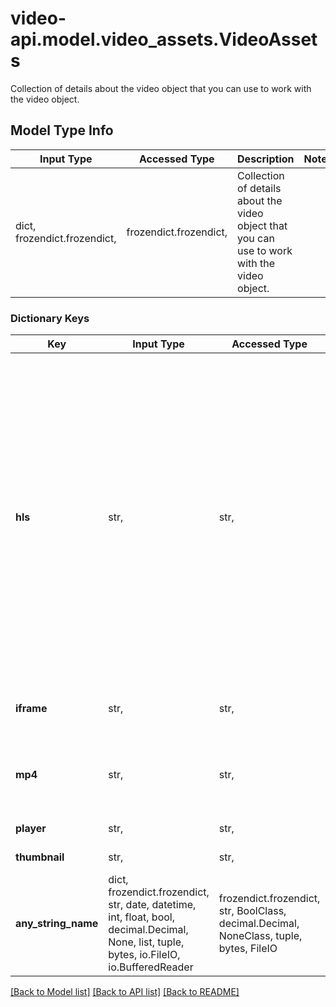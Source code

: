# video-api.model.video_assets.VideoAssets

Collection of details about the video object that you can use to work with the video object.

## Model Type Info
Input Type | Accessed Type | Description | Notes
------------ | ------------- | ------------- | -------------
dict, frozendict.frozendict,  | frozendict.frozendict,  | Collection of details about the video object that you can use to work with the video object. | 

### Dictionary Keys
Key | Input Type | Accessed Type | Description | Notes
------------ | ------------- | ------------- | ------------- | -------------
**hls** | str,  | str,  | This is the manifest URL. For HTTP Live Streaming (HLS), when a HLS video stream is initiated, the first file to download is the manifest. This file has the extension M3U8, and provides the video player with information about the various bitrates available for streaming. | [optional] 
**iframe** | str,  | str,  | Code to use video from a third party website | [optional] 
**mp4** | str,  | str,  | Available only if mp4Support is enabled. Raw mp4 url. | [optional] 
**player** | str,  | str,  | Raw url of the player. | [optional] 
**thumbnail** | str,  | str,  | Poster of the video. | [optional] 
**any_string_name** | dict, frozendict.frozendict, str, date, datetime, int, float, bool, decimal.Decimal, None, list, tuple, bytes, io.FileIO, io.BufferedReader | frozendict.frozendict, str, BoolClass, decimal.Decimal, NoneClass, tuple, bytes, FileIO | any string name can be used but the value must be the correct type | [optional]

[[Back to Model list]](../../README.md#documentation-for-models) [[Back to API list]](../../README.md#documentation-for-api-endpoints) [[Back to README]](../../README.md)

